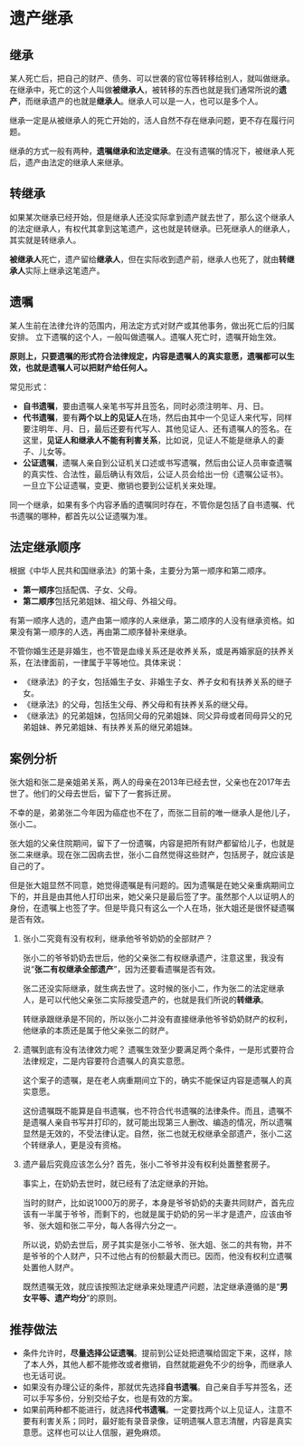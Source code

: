 # 遗产继承

## 继承

某人死亡后，把自己的财产、债务、可以世袭的官位等转移给别人，就叫做继承。在继承中，死亡的这个人叫做**被继承人**，被转移的东西也就是我们通常所说的**遗产**，而继承遗产的也就是**继承人**。继承人可以是一人，也可以是多个人。

继承一定是从被继承人的死亡开始的，活人自然不存在继承问题，更不存在履行问题。

继承的方式一般有两种，**遗嘱继承和法定继承**。在没有遗嘱的情况下，被继承人死后，遗产由法定的继承人来继承。

## 转继承

如果某次继承已经开始，但是继承人还没实际拿到遗产就去世了，那么这个继承人的法定继承人，有权代其拿到这笔遗产，这也就是转继承。已死继承人的继承人，其实就是转继承人。

**被继承人**死亡，遗产留给**继承人**，但在实际收到遗产前，继承人也死了，就由**转继承人**实际上继承这笔遗产。

## 遗嘱

某人生前在法律允许的范围内，用法定方式对财产或其他事务，做出死亡后的归属安排。 立下遗嘱的这个人，一般叫做遗嘱人。遗嘱人死亡时，遗嘱开始生效。

**原则上，只要遗嘱的形式符合法律规定，内容是遗嘱人的真实意愿，遗嘱都可以生效，也就是遗嘱人可以把财产给任何人。**

常见形式：

* **自书遗嘱**，要由遗嘱人亲笔书写并且签名，同时必须注明年、月、日。
* **代书遗嘱**，要有**两个以上的见证人**在场，然后由其中一个见证人来代写，同样要注明年、月、日，最后还要有代写人、其他见证人、还有遗嘱人的签名。在这里，**见证人和继承人不能有利害关系**，比如说，见证人不能是继承人的妻子、儿女等。
* **公证遗嘱**，遗嘱人亲自到公证机关口述或书写遗嘱，然后由公证人员审查遗嘱的真实性、合法性，最后确认有效后，公证人员会给出一份《遗嘱公证书》。一旦立下公证遗嘱，变更、撤销也要到公证机关来处理。

同一个继承，如果有多个内容矛盾的遗嘱同时存在，不管你是包括了自书遗嘱、代书遗嘱的哪种，都首先以公证遗嘱为准。

## 法定继承顺序

根据《中华人民共和国继承法》的第十条，主要分为第一顺序和第二顺序。

* **第一顺序**包括配偶、子女、父母。
* **第二顺序**包括兄弟姐妹、祖父母、外祖父母。

有第一顺序人选的，遗产由第一顺序的人来继承，第二顺序的人没有继承资格。如果没有第一顺序的人选，再由第二顺序替补来继承。

不管你婚生还是非婚生，也不管是血缘关系还是收养关系，或是再婚家庭的扶养关系，在法律面前，一律属于平等地位。具体来说：

* 《继承法》的子女，包括婚生子女、非婚生子女、养子女和有扶养关系的继子女。
* 《继承法》的父母，包括生父母、养父母和有扶养关系的继父母。
* 《继承法》的兄弟姐妹，包括同父母的兄弟姐妹、同父异母或者同母异父的兄弟姐妹、养兄弟姐妹、有扶养关系的继兄弟姐妹。

## 案例分析

张大姐和张二是亲姐弟关系，两人的母亲在2013年已经去世，父亲也在2017年去世了。他们的父母去世后，留下了一套拆迁房。

不幸的是，弟弟张二今年因为癌症也不在了，而张二目前的唯一继承人是他儿子，张小二。

张大姐的父亲住院期间，留下了一份遗嘱，内容是把所有财产都留给儿子，也就是张二来继承。现在张二因病去世，张小二自然觉得这些财产，包括房子，就应该是自己的了。

但是张大姐显然不同意，她觉得遗嘱是有问题的。因为遗嘱是在她父亲重病期间立下的，并且是由其他人打印出来，她父亲只是最后签了字。虽然那个人以证明人的身份，在遗嘱上也签了字。但是毕竟只有这么一个人在场，张大姐还是很怀疑遗嘱是否有效。

1. 张小二究竟有没有权利，继承他爷爷奶奶的全部财产？

   张小二的爷爷奶奶去世后，他的父亲张二有权继承遗产，注意这里，我没有说“**张二有权继承全部遗产**”，因为还要看遗嘱是否有效。

   张二还没实际继承，就生病去世了。这时候的张小二，作为张二的法定继承人，是可以代他父亲张二实际接受遗产的，也就是我们所说的**转继承**。

   转继承跟继承是不同的，所以张小二并没有直接继承他爷爷奶奶财产的权利，他继承的本质还是属于他父亲张二的财产。

2. 遗嘱到底有没有法律效力呢？ 遗嘱生效至少要满足两个条件，一是形式要符合法律规定，二是内容要符合遗嘱人的真实意愿。

   这个案子的遗嘱，是在老人病重期间立下的，确实不能保证内容是遗嘱人的真实意愿。

   这份遗嘱既不能算是自书遗嘱，也不符合代书遗嘱的法律条件。而且，遗嘱不是遗嘱人亲自书写并打印的，就可能出现第三人删改、编造的情况，所以遗嘱显然是无效的，不受法律认定。自然，张二也就无权继承全部遗产，张小二这个转继承人，更是没有资格。

3. 遗产最后究竟应该怎么分? 首先，张小二爷爷并没有权利处置整套房子。

   事实上，在奶奶去世时，就已经有了法定继承的开始。

   当时的财产，比如说1000万的房子，本身是爷爷奶奶的夫妻共同财产，首先应该有一半属于爷爷，而剩下的，也就是属于奶奶的另一半才是遗产，应该由爷爷、张大姐和张二平分，每人各得六分之一。

   所以说，奶奶去世后，房子其实是张小二爷爷、张大姐、张二的共有物，并不是爷爷的个人财产，只不过他占有的份额最大而已。因而，他没有权利立遗嘱处置他人财产。

   既然遗嘱无效，就应该按照法定继承来处理遗产问题，法定继承遵循的是“**男女平等、遗产均分**”的原则。

## 推荐做法

* 条件允许时，**尽量选择公证遗嘱**。提前到公证处把遗嘱给固定下来，这样，除了本人外，其他人都不能修改或者撤销，自然就能避免不少的纷争，而继承人也无话可说。
* 如果没有办理公证的条件，那就优先选择**自书遗嘱**。自己亲自手写并签名，还可以手写多份，分别交给子女，也是有效的方案。
* 如果前两种都不能进行，就选择**代书遗嘱**。一定要找两个以上见证人，注意不要有利害关系；同时，最好能有录音录像，证明遗嘱人意志清醒，内容是真实意愿。这样也可以让人信服，避免麻烦。

